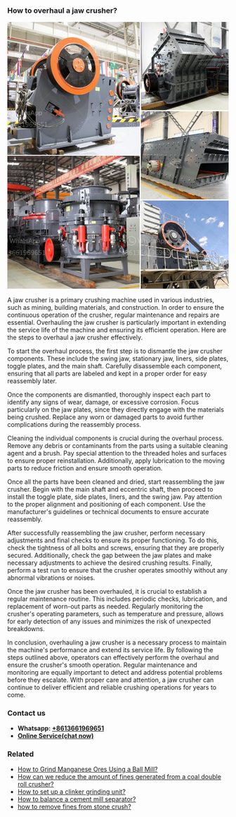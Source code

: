 <h3>How to overhaul a jaw crusher?</h3><img src='1701745369.jpg' alt=''><p>A jaw crusher is a primary crushing machine used in various industries, such as mining, building materials, and construction. In order to ensure the continuous operation of the crusher, regular maintenance and repairs are essential. Overhauling the jaw crusher is particularly important in extending the service life of the machine and ensuring its efficient operation. Here are the steps to overhaul a jaw crusher effectively.</p><p>To start the overhaul process, the first step is to dismantle the jaw crusher components. These include the swing jaw, stationary jaw, liners, side plates, toggle plates, and the main shaft. Carefully disassemble each component, ensuring that all parts are labeled and kept in a proper order for easy reassembly later.</p><p>Once the components are dismantled, thoroughly inspect each part to identify any signs of wear, damage, or excessive corrosion. Focus particularly on the jaw plates, since they directly engage with the materials being crushed. Replace any worn or damaged parts to avoid further complications during the reassembly process.</p><p>Cleaning the individual components is crucial during the overhaul process. Remove any debris or contaminants from the parts using a suitable cleaning agent and a brush. Pay special attention to the threaded holes and surfaces to ensure proper reinstallation. Additionally, apply lubrication to the moving parts to reduce friction and ensure smooth operation.</p><p>Once all the parts have been cleaned and dried, start reassembling the jaw crusher. Begin with the main shaft and eccentric shaft, then proceed to install the toggle plate, side plates, liners, and the swing jaw. Pay attention to the proper alignment and positioning of each component. Use the manufacturer's guidelines or technical documents to ensure accurate reassembly.</p><p>After successfully reassembling the jaw crusher, perform necessary adjustments and final checks to ensure its proper functioning. To do this, check the tightness of all bolts and screws, ensuring that they are properly secured. Additionally, check the gap between the jaw plates and make necessary adjustments to achieve the desired crushing results. Finally, perform a test run to ensure that the crusher operates smoothly without any abnormal vibrations or noises.</p><p>Once the jaw crusher has been overhauled, it is crucial to establish a regular maintenance routine. This includes periodic checks, lubrication, and replacement of worn-out parts as needed. Regularly monitoring the crusher's operating parameters, such as temperature and pressure, allows for early detection of any issues and minimizes the risk of unexpected breakdowns.</p><p>In conclusion, overhauling a jaw crusher is a necessary process to maintain the machine's performance and extend its service life. By following the steps outlined above, operators can effectively perform the overhaul and ensure the crusher's smooth operation. Regular maintenance and monitoring are equally important to detect and address potential problems before they escalate. With proper care and attention, a jaw crusher can continue to deliver efficient and reliable crushing operations for years to come.</p><h3>Contact us</h3><ul><li><strong>Whatsapp:&nbsp;<a href="https://wa.me/8613661969651">+8613661969651</a></strong></li><li><a href="https://swt.shibang-china.com/?git&amp;zhl&amp;How to overhaul a jaw crusher"><strong>Online Service(chat now)</strong></a></li></ul><h3>Related</h3><ul><li><a href='How to Grind Manganese Ores Using a Ball Mill.md'>How to Grind Manganese Ores Using a Ball Mill?</a></li><li><a href='How can we reduce the amount of fines generated from a coal double roll crusher.md'>How can we reduce the amount of fines generated from a coal double roll crusher?</a></li><li><a href='How to set up a clinker grinding unit.md'>How to set up a clinker grinding unit?</a></li><li><a href='How to balance a cement mill separator.md'>How to balance a cement mill separator?</a></li><li><a href='how to remove fines from stone crush.md'>how to remove fines from stone crush?</a></li></ul>